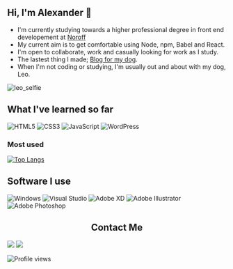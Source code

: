 ## Hi, I'm Alexander :wave:

- I'm currently studying towards a higher professional degree in front end developement at [Noroff](https://www.noroff.no/en/studies/vocational-school/front-end-development)
- My current aim is to get comfortable using Node, npm, Babel and React.
- I'm open to collaborate, work and casually looking for work as I study.
- The lastest thing I made; [Blog for my dog](https://deft-scone-ef0e91.netlify.app/index.html).
- When I'm not coding or studying, I'm usually out and about with my dog, Leo.

![leo_selfie](https://user-images.githubusercontent.com/91462616/171410966-9ea19ab3-9e7d-4a56-9e0f-e96bd078c3fc.jpg)

## What I've learned so far

![HTML5](https://img.shields.io/badge/html5-%23E34F26.svg?style=for-the-badge&logo=html5&logoColor=white)
![CSS3](https://img.shields.io/badge/css3-%231572B6.svg?style=for-the-badge&logo=css3&logoColor=white)
![JavaScript](https://img.shields.io/badge/javascript-%23323330.svg?style=for-the-badge&logo=javascript&logoColor=%23F7DF1E)
![WordPress](https://img.shields.io/badge/Wordpress-21759B?style=for-the-badge&logo=wordpress&logoColor=white)

### Most used

[![Top Langs](https://github-readme-stats.vercel.app/api/top-langs/?username=Anclagen)](https://github.com/anuraghazra/github-readme-stats)

## Software I use
![Windows](https://img.shields.io/badge/Windows-0078D6?style=for-the-badge&logo=windows&logoColor=white)
![Visual Studio](https://img.shields.io/badge/Visual%20Studio-5C2D91.svg?style=for-the-badge&logo=visual-studio&logoColor=white)
![Adobe XD](https://img.shields.io/badge/Adobe%20XD-470137?style=for-the-badge&logo=Adobe%20XD&logoColor=#FF61F6)
![Adobe Illustrator](https://img.shields.io/badge/adobe%20illustrator-%23FF9A00.svg?style=for-the-badge&logo=adobe%20illustrator&logoColor=white)
![Adobe Photoshop](https://img.shields.io/badge/adobe%20photoshop-%2331A8FF.svg?style=for-the-badge&logo=adobe%20photoshop&logoColor=white)

## <center>Contact Me</center>
[<img src="https://img.shields.io/badge/LinkedIn-0077B5?style=for-the-badge&logo=linkedin&logoColor=white">](https://www.linkedin.com/in/alexander-barrett-64568a47/)
[<img src="https://img.shields.io/badge/Discord-7289DA?style=for-the-badge&logo=discord&logoColor=white">](https://discordapp.com/users/178264761199362048)

![Profile views](https://gpvc.arturio.dev/anclagen)
